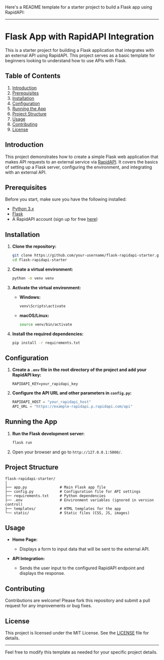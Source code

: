 Here's a README template for a starter project to build a Flask app using RapidAPI:

---

# Flask App with RapidAPI Integration

This is a starter project for building a Flask application that integrates with an external API using RapidAPI. This project serves as a basic template for beginners looking to understand how to use APIs with Flask.

## Table of Contents

1. [Introduction](#introduction)
2. [Prerequisites](#prerequisites)
3. [Installation](#installation)
4. [Configuration](#configuration)
5. [Running the App](#running-the-app)
6. [Project Structure](#project-structure)
7. [Usage](#usage)
8. [Contributing](#contributing)
9. [License](#license)

## Introduction

This project demonstrates how to create a simple Flask web application that makes API requests to an external service via [RapidAPI](https://rapidapi.com/). It covers the basics of setting up a Flask server, configuring the environment, and integrating with an external API.

## Prerequisites

Before you start, make sure you have the following installed:

- [Python 3.x](https://www.python.org/downloads/)
- [Flask](https://flask.palletsprojects.com/en/2.0.x/installation/)
- A RapidAPI account (sign up for free [here](https://rapidapi.com/))

## Installation

1. **Clone the repository:**

    ```bash
    git clone https://github.com/your-username/flask-rapidapi-starter.git
    cd flask-rapidapi-starter
    ```

2. **Create a virtual environment:**

    ```bash
    python -m venv venv
    ```

3. **Activate the virtual environment:**

   - **Windows:**

     ```bash
     venv\Scripts\activate
     ```

   - **macOS/Linux:**

     ```bash
     source venv/bin/activate
     ```

4. **Install the required dependencies:**

    ```bash
    pip install -r requirements.txt
    ```

## Configuration

1. **Create a `.env` file in the root directory of the project and add your RapidAPI key:**

    ```
    RAPIDAPI_KEY=your_rapidapi_key
    ```

2. **Configure the API URL and other parameters in `config.py`:**

    ```python
    RAPIDAPI_HOST = "your_rapidapi_host"
    API_URL = "https://example-rapidapi.p.rapidapi.com/api"
    ```

## Running the App

1. **Run the Flask development server:**

    ```bash
    flask run
    ```

2. Open your browser and go to `http://127.0.0.1:5000/`.

## Project Structure

```
flask-rapidapi-starter/
│
├── app.py               # Main Flask app file
├── config.py            # Configuration file for API settings
├── requirements.txt     # Python dependencies
├── .env                 # Environment variables (ignored in version control)
├── templates/           # HTML templates for the app
└── static/              # Static files (CSS, JS, images)
```

## Usage

- **Home Page:**
  - Displays a form to input data that will be sent to the external API.
  
- **API Integration:**
  - Sends the user input to the configured RapidAPI endpoint and displays the response.

## Contributing

Contributions are welcome! Please fork this repository and submit a pull request for any improvements or bug fixes.

## License

This project is licensed under the MIT License. See the [LICENSE](LICENSE) file for details.

---

Feel free to modify this template as needed for your specific project details.
